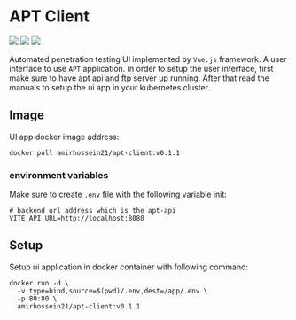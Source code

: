 # APT Client

![](https://img.shields.io/badge/app-ui-green)
![](https://img.shields.io/badge/framework-vue.js-lightgreen)
![](https://img.shields.io/badge/version-v0.1.1-blue)

Automated penetration testing UI implemented by ```Vue.js``` framework. A user interface
to use ```APT``` application. In order to setup the user interface, first make sure to have
apt api and ftp server up running. After that read the manuals to setup the ui app
in your kubernetes cluster.

## Image

UI app docker image address:

```shell
docker pull amirhossein21/apt-client:v0.1.1
```

### environment variables

Make sure to create ```.env``` file with the following variable init:

```shell
# backend url address which is the apt-api
VITE_API_URL=http://localhost:8080
```

## Setup

Setup ui application in docker container with following command:

```shell
docker run -d \
  -v type=bind,source=$(pwd)/.env,dest=/app/.env \
  -p 80:80 \
  amirhossein21/apt-client:v0.1.1
```

